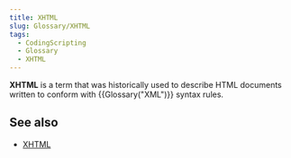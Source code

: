 ```yaml
---
title: XHTML
slug: Glossary/XHTML
tags:
  - CodingScripting
  - Glossary
  - XHTML
---
```

**XHTML** is a term that was historically used to describe HTML documents written to conform with {{Glossary("XML")}} syntax rules.

## See also

- [XHTML](/en-US/docs/Web/Guide/HTML/XHTML)
